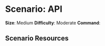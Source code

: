# **Scenario: API**

**Size**: Medium
**Difficulty**: Moderate
**Command**: 

## **Scenario Resources**
